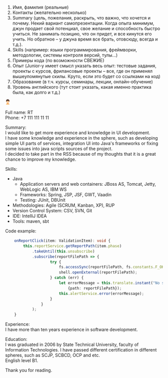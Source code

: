1. Имя, фамилия (реальные)
2. Контакты (желательно несколько)
3. Summary (цель, пожелания, раскрыть, что важно, что хочется и почему. 
Некий вариант самопрезентации. Когда опыта минимум, джун продает свой потенциал, 
свое желание и способность быстро учиться. Не занимать позицию, что он придет, 
и все кинутся его учить. Но обратное – у джуна время все брать, отовсюду, всегда и т.д.).
4. Skills (например: языки программирования, фреймворки, методологии, системы контроля версий, тулы...)
5. Примеры кода (по возможности СВЕЖИЕ)
6. Опыт (Junior-у имеет смысл указать весь опыт: тестовые задания, проекты с курсов,
фрилансовые проекты – все, где он применял вышеупомянутые скилы. 
Круто, если это будет со ссылками на код)
7. Образование (в т.ч. курсы, семинары, лекции, онлайн-обучение)
8. Уровень английского (тут стоит указать, какая именно практика была, как долго и т.д.) 

![Photo of RT](./asserts/images/photo.png)

Full name: RT  
Phone: +7 111 111 11 11  

Summary:  
I would like to get more experience and knowledge in UI development.  
I have some knowledge and experience in the sphere,
such as developing simple UI parts of services, integration UI into Java's frameworks or fixing some issues into 
java scripts sources of the project.  
I decided to take part in the RSS because of my thoughts that it is a great chance to improve my knowledge.

Skills:
* Java
  * Application servers and web containers: JBoss AS, Tomcat, Jetty, WebLogic AS, IBM WS
  * Frameworks: Spring, JSP, JSF, GWT, Vaadin
  * Testing: JUnit, DBUnit
* Methodologies: Agile (SCRUM, Kanban, XP), RUP
* Version Control System: CSV, SVN, Git
* IDE: IntelliJ IDEA
* Tools: maven, sbt    

Code example:  
```typescript
    onReportClick(item: ValidationItem): void {
        this.reportService.getReportPath(item.phase)
            .takeUntil(this.unsubscribe)
            .subscribe(reportFilePath => {
                    try {
                        fs.accessSync(reportFilePath, fs.constants.F_OK);
                        shell.openExternal(reportFilePath);
                    } catch (err) {
                        let errorMessage = this.translate.instant("No such file or directory, access: '{{path}}'",
                            {path: reportFilePath});
                        this.alertService.error(errorMessage);
                    }
                }
            );
    }
```

Experience:  
I have more than ten years experience in software development. 


Education:  
I was graduated in 2006 by State Technical University, faculty of Information Technologies. I have passed different 
certification in different spheres, such as SCJP, SCBCD, OCP and etc.  
English level B1.

Thank you for reading.

